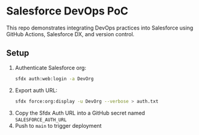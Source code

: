 # Salesforce DevOps PoC

This repo demonstrates integrating DevOps practices into Salesforce using GitHub Actions, Salesforce DX, and version control.

## Setup

1. Authenticate Salesforce org:
   ```bash
   sfdx auth:web:login -a DevOrg
   ```
2. Export auth URL:
   ```bash
   sfdx force:org:display -u DevOrg --verbose > auth.txt
   ```
3. Copy the Sfdx Auth URL into a GitHub secret named `SALESFORCE_AUTH_URL`
4. Push to `main` to trigger deployment
